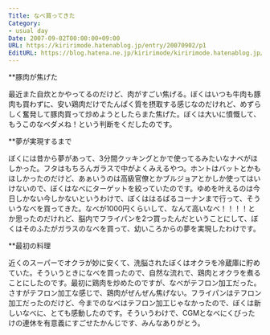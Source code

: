 ```yaml
---
Title: なべ買ってきた
Category:
- usual day
Date: 2007-09-02T00:00:00+09:00
URL: https://kiririmode.hatenablog.jp/entry/20070902/p1
EditURL: https://blog.hatena.ne.jp/kiririmode/kiririmode.hatenablog.jp/atom/entry/8454420450078216856
---
```



**豚肉が焦げた

最近また自炊とかやってるのだけど、肉がすごい焦げる。ぼくはいつも牛肉も豚肉も買わずに、安い鶏肉だけでたんぱく質を摂取する感じなのだけれど、めずらしく奮発して豚肉買って炒めようとしたらまた焦げた。ぼくは大いに憤慨して、もうこのなべダメね！という判断をくだしたのです。

**夢が実現するまで

ぼくには昔から夢があって、3分間クッキングとかで使ってるみたいなナベがほしかった。フタはもちろんガラスで中がよくみえるやつ。ホントはバットとかもほしかったのだけど、あぁいうのは高級官僚とかブルジョアとかしか使ってはいけないので、ぼくはなべにターゲットを絞っていたのです。ゆめを叶えるのは今日しかない今しかないというわけで、ぼくははるばるコーナンまで行って、そういうなべを買ってきた。なべが1000円くらいして、なんて高いなべ！！！！とか思ったのだけれど、脳内でフライパンを2つ買ったんだということにして、ぼくはそのふたがガラスのなべを買って、幼いころからの夢を実現したわけです。

**最初の料理

近くのスーパーでオクラが妙に安くて、洗脳されたぼくはオクラを冷蔵庫に貯めていた。そういうときになべを買ったので、自然な流れで、鶏肉とオクラを煮ることにしたのです。最初に鶏肉を炒めたのですが、なべがテフロン加工だった。さすがテフロン加工な感じで、鶏肉がぜんぜん焦げない。フライパンはテフロン加工だったのだけど、今までのなべはテフロン加工じゃなかったので、ぼくは新しいなべに、とても感動したのです。そういうわけで、CGMとなべにくびったけの連休を有意義にすごせたかんじです、みんなありがとう。
